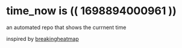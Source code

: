 # time_now is (( 1698894000961 ))

an automated repo that shows the currnent time

inspired by [breakingheatmap](https://github.com/breakingheatmap/breakingheatmap)